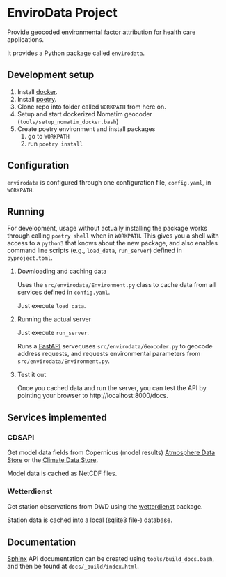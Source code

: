 # EnviroData Project

Provide geocoded environmental factor attribution for health care applications.

It provides a Python package called `envirodata`.

## Development setup

 1) Install [docker](https://www.docker.com).
 2) Install [poetry](http://poetry.eustace.io).
 3) Clone repo into folder called `WORKPATH` from here on.
 4) Setup and start dockerized Nomatim geocoder (`tools/setup_nomatim_docker.bash`) 
 5) Create poetry environment and install packages
    1) go to `WORKPATH`
    2) run `poetry install`

## Configuration

`envirodata` is configured through one configuration file, `config.yaml`, in `WORKPATH`.

## Running

For development, usage without actually installing the package works through calling `poetry shell` when in `WORKPATH`. This gives you a shell with access to a `python3` that knows about the new package, and also enables command line scripts (e.g., `load_data`, `run_server`) defined in `pyproject.toml`.

 1) Downloading and caching data

    Uses the `src/envirodata/Environment.py` class to cache data from all services defined in `config.yaml`.

    Just execute `load_data`.

 2) Running the actual server

    Just execute `run_server`.

    Runs a [FastAPI](https://fastapi.tiangolo.com) server,uses `src/envirodata/Geocoder.py` to geocode address requests, and requests environmental parameters from `src/envirodata/Environment.py`.

 3) Test it out

    Once you cached data and run the server, you can test the API by pointing your browser to http://localhost:8000/docs.

## Services implemented

### CDSAPI

Get model data fields from Copernicus (model results) [Atmosphere Data Store](https://ads.atmosphere.copernicus.eu/) or the [Climate Data Store](https://cds.climate.copernicus.eu/).

Model data is cached as NetCDF files.

### Wetterdienst

Get station observations from DWD using the [wetterdienst](https://wetterdienst.readthedocs.io/en/latest/) package.

Station data is cached into a local (sqlite3 file-) database.

## Documentation

[Sphinx](https://www.sphinx-doc.org/en/master/) API documentation can be created using `tools/build_docs.bash`, and then be found at `docs/_build/index.html`.


